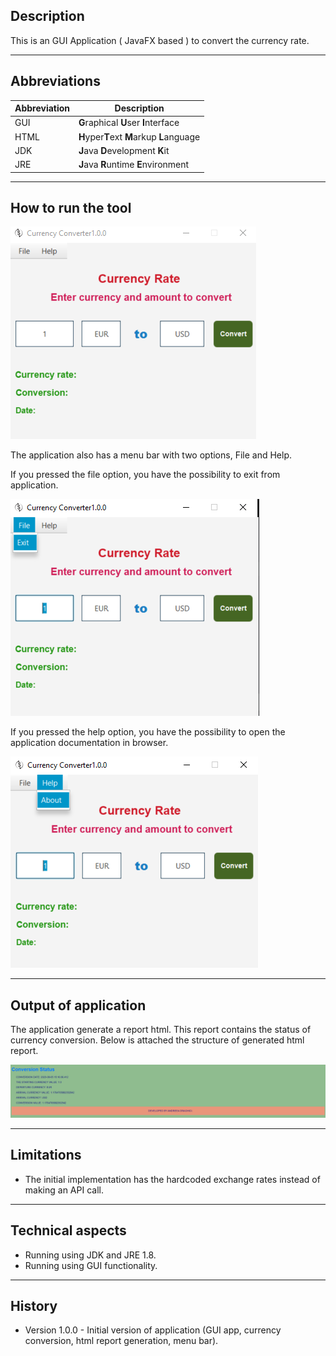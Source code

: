 ## Description

This is an GUI Application ( JavaFX based ) to convert the currency rate.

-------------------------

## Abbreviations

| Abbreviation | Description                               | 
|--------------|-------------------------------------------|
| GUI          | **G**raphical **U**ser **I**nterface      |   
| HTML         | **H**yper**T**ext **M**arkup **L**anguage |   
| JDK          | **J**ava **D**evelopment **K**it          |  
| JRE          | **J**ava  **R**untime  **E**nvironment    |

----------------------------------------

## How to run the tool

![UI.png](src/main/resources/images/UI.png)

The application also has a menu bar with two options, File and Help.

If you pressed the file option, you have the possibility to exit from application.

![FileItem.png](src/main/resources/images/FileItem.png)

If you pressed the help option, you have the possibility to open the application documentation in browser.

![HelpItem.png](src/main/resources/images/HelpItem.png)

----------------------------------------------------

## Output of application

The application generate a report html. This report contains the status of currency conversion. Below is attached the
structure of generated html report.

![ReportStructure.png](src/main/resources/images/ReportStructure.png)

----------------------------------------------------------

## Limitations

- The initial implementation has the hardcoded exchange rates instead of making an API call.

-----------------------------------------------------------

## Technical aspects

- Running using JDK and JRE 1.8.
- Running using GUI functionality.

-------------------------------------------------------------

## History

- Version 1.0.0 - Initial version of application (GUI app, currency conversion, html report generation, menu bar).